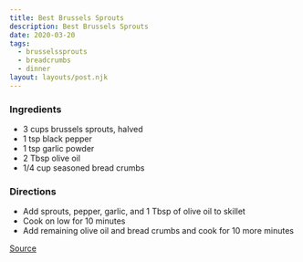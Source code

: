 ```yaml
---
title: Best Brussels Sprouts
description: Best Brussels Sprouts
date: 2020-03-20
tags:
  - brusselssprouts
  - breadcrumbs
  - dinner
layout: layouts/post.njk
---
```


### Ingredients

- 3 cups brussels sprouts, halved
- 1 tsp black pepper
- 1 tsp garlic powder
- 2 Tbsp olive oil
- 1/4 cup seasoned bread crumbs

### Directions

- Add sprouts, pepper, garlic, and 1 Tbsp of olive oil to skillet
- Cook on low for 10 minutes
- Add remaining olive oil and bread crumbs and cook for 10 more minutes

[Source](https://horsesandheels.com/best-brussels-sprouts/)

